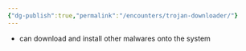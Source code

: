 ```yaml
---
{"dg-publish":true,"permalink":"/encounters/trojan-downloader/"}
---
```


- can download and install other malwares onto the system